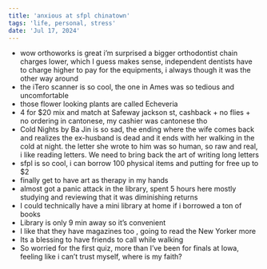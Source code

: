 ```yaml
---
title: 'anxious at sfpl chinatown'
tags: 'life, personal, stress'
date: 'Jul 17, 2024'
---
```


- wow orthoworks is great i’m surprised a bigger orthodontist chain charges lower, which I guess makes sense, independent dentists have to charge higher to pay for the equipments, i always though it was the other way around
- the iTero scanner is so cool, the one in Ames was so tedious and uncomfortable
- those flower looking plants are called Echeveria
- 4 for $20 mix and match at Safeway jackson st, cashback + no flies + no ordering in cantonese, my cashier was cantonese tho
- Cold Nights by Ba Jin is so sad, the ending where the wife comes back and realizes the ex-husband is dead and it ends with her walking in the cold at night. the letter she wrote to him was so human, so raw and real, i like reading letters. We need to bring back the art of writing long letters
- sfpl is so cool, i can borrow 100 physical items and putting for free up to $2
- finally get to have art as therapy in my hands
- almost got a panic attack in the library, spent 5 hours here mostly studying and reviewing that it was diminishing returns
- I could technically have a mini library at home if i borrowed a ton of books
- Library is only 9 min away so it’s convenient
- I like that they have magazines too , going to read the New Yorker more
- Its a blessing to have friends to call while walking
- So worried for the first quiz, more than I’ve been for finals at Iowa, feeling like i can’t trust myself, where is my faith?
